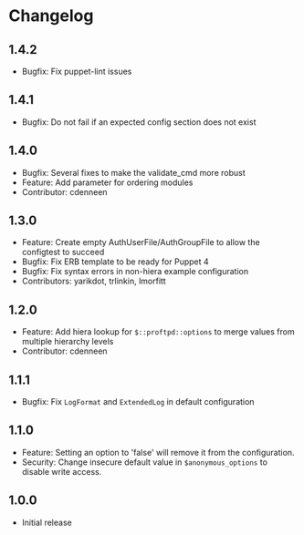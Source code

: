 # Changelog

## 1.4.2
* Bugfix: Fix puppet-lint issues

## 1.4.1
* Bugfix: Do not fail if an expected config section does not exist

## 1.4.0
* Bugfix: Several fixes to make the validate_cmd more robust
* Feature: Add parameter for ordering modules
* Contributor: cdenneen

## 1.3.0
* Feature: Create empty AuthUserFile/AuthGroupFile to allow the configtest to succeed
* Bugfix: Fix ERB template to be ready for Puppet 4
* Bugfix: Fix syntax errors in non-hiera example configuration
* Contributors: yarikdot, trlinkin, lmorfitt

## 1.2.0
* Feature: Add hiera lookup for `$::proftpd::options` to merge values from multiple hierarchy levels
* Contributor: cdenneen

## 1.1.1
* Bugfix: Fix `LogFormat` and `ExtendedLog` in default configuration

## 1.1.0
* Feature: Setting an option to 'false' will remove it from the configuration.
* Security: Change insecure default value in `$anonymous_options` to disable write access.

## 1.0.0
* Initial release

